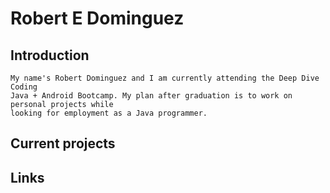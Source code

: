 # Robert E Dominguez
    
 ## Introduction
    
	My name's Robert Dominguez and I am currently attending the Deep Dive Coding 
	Java + Android Bootcamp. My plan after graduation is to work on personal projects while
	looking for employment as a Java programmer.
	
 ## Current projects

 ## Links